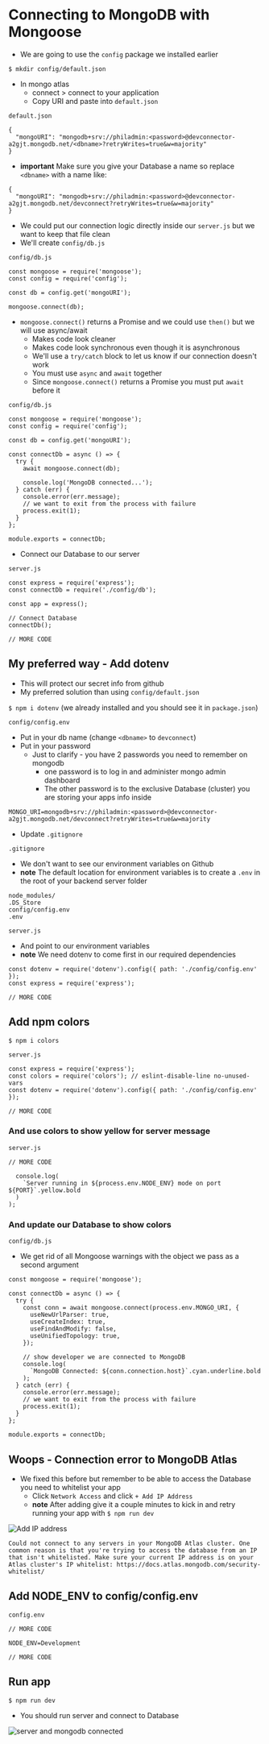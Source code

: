 # Connecting to MongoDB with Mongoose
* We are going to use the `config` package we installed earlier

`$ mkdir config/default.json`

* In mongo atlas
    - connect > connect to your application
    - Copy URI and paste into `default.json`

`default.json`

```
{
  "mongoURI": "mongodb+srv://philadmin:<password>@devconnector-a2gjt.mongodb.net/<dbname>?retryWrites=true&w=majority"
}
```

* **important** Make sure you give your Database a name so replace `<dbname>` with a name like:

```
{
  "mongoURI": "mongodb+srv://philadmin:<password>@devconnector-a2gjt.mongodb.net/devconnect?retryWrites=true&w=majority"
}
```

* We could put our connection logic directly inside our `server.js` but we want to keep that file clean
* We'll create `config/db.js`

`config/db.js`

```
const mongoose = require('mongoose');
const config = require('config');

const db = config.get('mongoURI');

mongoose.connect(db);
```

* `mongoose.connect()` returns a Promise and we could use `then()` but we will use async/await
    - Makes code look cleaner
    - Makes code look synchronous even though it is asynchronous
    - We'll use a `try/catch` block to let us know if our connection doesn't work
    - You must use `async` and `await` together
    - Since `mongoose.connect()` returns a Promise you must put `await` before it

`config/db.js`

```
const mongoose = require('mongoose');
const config = require('config');

const db = config.get('mongoURI');

const connectDb = async () => {
  try {
    await mongoose.connect(db);

    console.log('MongoDB connected...');
  } catch (err) {
    console.error(err.message);
    // we want to exit from the process with failure
    process.exit(1);
  }
};

module.exports = connectDb;
```

* Connect our Database to our server

`server.js`

```
const express = require('express');
const connectDb = require('./config/db');

const app = express();

// Connect Database
connectDb();

// MORE CODE
```

## My preferred way - Add dotenv
* This will protect our secret info from github
* My preferred solution than using `config/default.json`

`$ npm i dotenv` (we already installed and you should see it in `package.json`)

`config/config.env`

* Put in your db name (change `<dbname>` to `devconnect`)
* Put in your password
  - Just to clarify - you have 2 passwords you need to remember on mongodb
    + one password is to log in and administer mongo admin dashboard
    + The other password is to the exclusive Database (cluster) you are storing your apps info inside

```
MONGO_URI=mongodb+srv://philadmin:<password>@devconnector-a2gjt.mongodb.net/devconnect?retryWrites=true&w=majority
```

* Update `.gitignore`

`.gitignore`

* We don't want to see our environment variables on Github
* **note** The default location for environment variables is to create a `.env` in the root of your backend server folder

```
node_modules/
.DS_Store
config/config.env
.env
```

`server.js`

* And point to our environment variables
* **note** We need dotenv to come first in our required dependencies

```
const dotenv = require('dotenv').config({ path: './config/config.env' });
const express = require('express');

// MORE CODE
```

## Add npm colors
`$ npm i colors`

`server.js`

```
const express = require('express');
const colors = require('colors'); // eslint-disable-line no-unused-vars
const dotenv = require('dotenv').config({ path: './config/config.env' });

// MORE CODE
```

### And use colors to show yellow for server message

`server.js`

```
// MORE CODE

  console.log(
    `Server running in ${process.env.NODE_ENV} mode on port ${PORT}`.yellow.bold
  )
);
```

### And update our Database to show colors
`config/db.js`

* We get rid of all Mongoose warnings with the object we pass as a second argument

```
const mongoose = require('mongoose');

const connectDb = async () => {
  try {
    const conn = await mongoose.connect(process.env.MONGO_URI, {
      useNewUrlParser: true,
      useCreateIndex: true,
      useFindAndModify: false,
      useUnifiedTopology: true,
    });

    // show developer we are connected to MongoDB
    console.log(
      `MongoDB Connected: ${conn.connection.host}`.cyan.underline.bold
    );
  } catch (err) {
    console.error(err.message);
    // we want to exit from the process with failure
    process.exit(1);
  }
};

module.exports = connectDb;
```

## Woops - Connection error to MongoDB Atlas
* We fixed this before but remember to be able to access the Database you need to whitelist your app
  - Click `Network Access` and click `+ Add IP Address`
  - **note** After adding give it a couple minutes to kick in and retry running your app with `$ npm run dev`

![Add IP address](https://i.imgur.com/sFqekaH.png)

```
Could not connect to any servers in your MongoDB Atlas cluster. One common reason is that you're trying to access the database from an IP that isn't whitelisted. Make sure your current IP address is on your Atlas cluster's IP whitelist: https://docs.atlas.mongodb.com/security-whitelist/
```

## Add NODE_ENV to config/config.env
`config.env`

```
// MORE CODE

NODE_ENV=Development

// MORE CODE
```

## Run app
`$ npm run dev`

* You should run server and connect to Database

![server and mongodb connected](https://i.imgur.com/CXWwngv.png)


